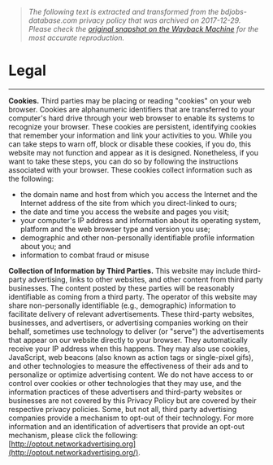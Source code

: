 > *The following text is extracted and transformed from the bdjobs-database.com privacy policy that was archived on 2017-12-29. Please check the [original snapshot on the Wayback Machine](https://web.archive.org/web/20171229073534id_/http%3A//privacypolicy.news/privacy-policy.html) for the most accurate reproduction.*

# Legal

* * *

**Cookies.** Third parties may be placing or reading "cookies" on your web browser. Cookies are alphanumeric identifiers that are transferred to your computer's hard drive through your web browser to enable its systems to recognize your browser. These cookies are persistent, identifying cookies that remember your information and link your activities to you. While you can take steps to warn off, block or disable these cookies, if you do, this website may not function and appear as it is designed. Nonetheless, if you want to take these steps, you can do so by following the instructions associated with your browser. These cookies collect information such as the following:

  * the domain name and host from which you access the Internet and the Internet address of the site from which you direct-linked to ours;
  * the date and time you access the website and pages you visit;
  * your computer's IP address and information about its operating system, platform and the web browser type and version you use;
  * demographic and other non-personally identifiable profile information about you; and
  * information to combat fraud or misuse



**Collection of Information by Third Parties.** This website may include third-party advertising, links to other websites, and other content from third party businesses. The content posted by these parties will be reasonably identifiable as coming from a third party. The operator of this website may share non-personally identifiable (e.g., demographic) information to facilitate delivery of relevant advertisements. These third-party websites, businesses, and advertisers, or advertising companies working on their behalf, sometimes use technology to deliver (or "serve") the advertisements that appear on our website directly to your browser. They automatically receive your IP address when this happens. They may also use cookies, JavaScript, web beacons (also known as action tags or single-pixel gifs), and other technologies to measure the effectiveness of their ads and to personalize or optimize advertising content. We do not have access to or control over cookies or other technologies that they may use, and the information practices of these advertisers and third-party websites or businesses are not covered by this Privacy Policy but are covered by their respective privacy policies. Some, but not all, third party advertising companies provide a mechanism to opt-out of their technology. For more information and an identification of advertisers that provide an opt-out mechanism, please click the following: [http://optout.networkadvertising.org](http://optout.networkadvertising.org/).
